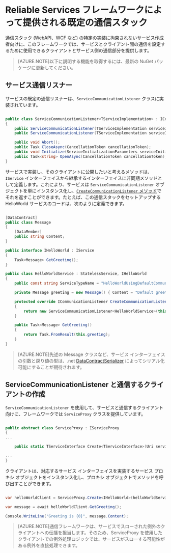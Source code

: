<properties
   pageTitle="Service Fabric によって提供される既定の通信スタック"
   description="この記事では、サービスとクライアントが通信するために Reliable Services のフレームワークによって提供される既定の通信スタックについて説明します。"
   services="service-fabric"
   documentationCenter=".net"
   authors="BharatNarasimman"
   manager="timlt"
   editor=""/>

<tags
   ms.service="service-fabric"
   ms.devlang="dotnet"
   ms.topic="article"
   ms.tgt_pltfrm="na"
   ms.workload="required"
   ms.date="04/13/2015"
   ms.author="bharatn@microsoft.com"/>

# Reliable Services フレームワークによって提供される既定の通信スタック
通信スタック (WebAPI、WCF など) の特定の実装に拘束されないサービス作成者向けに、このフレームワークでは、サービスとクライアント間の通信を設定するために使用できるクライアントとサービス側の通信部分を提供します。

> [AZURE.NOTE]以下に説明する機能を取得するには、最新の NuGet パッケージに更新してください。

## サービス通信リスナー
サービスの既定の通信リスナーは、`ServiceCommunicationListener` クラスに実装されています。

```csharp

public class ServiceCommunicationListener<TServiceImplementation> : ICommunicationListener where TServiceImplementation : class
{
    public ServiceCommunicationListener(TServiceImplementation serviceImplementationType);
    public ServiceCommunicationListener(TServiceImplementation serviceImplementationType, string endpointResourceName);

    public void Abort();
    public Task CloseAsync(CancellationToken cancellationToken);
    public void Initialize(ServiceInitializationParameters serviceInitializationParameters);
    public Task<string> OpenAsync(CancellationToken cancellationToken);
}

```
サービスで実装し、そのクライアントに公開したいと考えるメソッドは、`IService` インターフェイスから継承するインターフェイスに非同期メソッドとして定義します。これにより、サービスは `ServiceCommunicationListener` オブジェクトを単にインスタンス化し、[`CreateCommunicationListener` メソッド](service-fabric-reliable-services-communication.md)でそれを返すことができます。たとえば、この通信スタックをセットアップする HelloWorld サービスのコードは、次のように定義できます。

```csharp

[DataContract]
public class Message
{
    [DataMember]
    public string Content;
}

public interface IHelloWorld : IService
{
    Task<Message> GetGreeting();
}

public class HelloWorldService : StatelessService, IHelloWorld
{
    public const string ServiceTypeName = "HelloWorldUsingDefaultCommunicationType";

    private Message greeting = new Message() { Content = "Default greeting" };

    protected override ICommunicationListener CreateCommunicationListener()
    {
        return new ServiceCommunicationListener<HelloWorldService>(this);
    }

    public Task<Message> GetGreeting()
    {
        return Task.FromResult(this.greeting);
    }
}

```
> [AZURE.NOTE]先述の Message クラスなど、サービス インターフェイスの引数と戻り値の型は、.net [DataContractSerializer](https://msdn.microsoft.com/library/ms731923.aspx) によってシリアル化可能にすることが期待されます。


## ServiceCommunicationListener と通信するクライアントの作成
`ServiceCommunicationListener` を使用して、サービスと通信するクライアント向けに、フレームワークでは `ServiceProxy` クラスを提供しています。

```csharp

public abstract class ServiceProxy : IServiceProxy
{
...

    public static TServiceInterface Create<TServiceInterface>(Uri serviceName);

...
}

```

クライアントは、対応するサービス インターフェイスを実装するサービス プロキシ オブジェクトをインスタンス化し、プロキシ オブジェクトでメソッドを呼び出すことができます。

```csharp

var helloWorldClient = ServiceProxy.Create<IHelloWorld>(helloWorldServiceName);

var message = await helloWorldClient.GetGreeting();

Console.WriteLine("Greeting is {0}", message.Content);


```

>[AZURE.NOTE]通信フレームワークは、サービスでスローされた例外のクライアントへの伝播を担当します。そのため、ServiceProxy を使用したクライアントでの例外処理ロジックでは、サービスがスローする可能性がある例外を直接処理できます。
 

<!---HONumber=July15_HO2-->